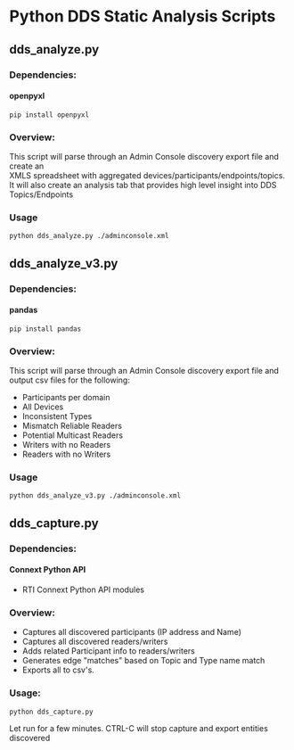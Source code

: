 # Python DDS Static Analysis Scripts


## dds_analyze.py

### Dependencies:

#### openpyxl
`pip install openpyxl`

### Overview:
This script will parse through an Admin Console discovery export file and create an  
XMLS spreadsheet with aggregated devices/participants/endpoints/topics.
It will also create an analysis tab that provides high level insight into DDS Topics/Endpoints

### Usage

`python dds_analyze.py ./adminconsole.xml`


## dds_analyze_v3.py

### Dependencies:

#### pandas
`pip install pandas`


### Overview: 
This script will parse through an Admin Console discovery export file and output csv files for the following:  
- Participants per domain
- All Devices
- Inconsistent Types
- Mismatch Reliable Readers
- Potential Multicast Readers
- Writers with no Readers
- Readers with no Writers

### Usage

`python dds_analyze_v3.py ./adminconsole.xml`



## dds_capture.py

### Dependencies:

#### Connext Python API
- RTI Connext Python API modules

### Overview:
- Captures all discovered participants (IP address and Name)
- Captures all discovered readers/writers
- Adds related Participant info to readers/writers
- Generates edge "matches" based on Topic and Type name match
- Exports all to csv's.

### Usage:

`python dds_capture.py`

Let run for a few minutes. CTRL-C will stop capture and export entities discovered

